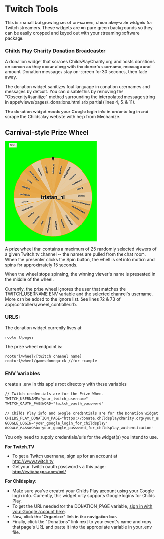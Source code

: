 # Twitch Tools #
This is a small but growing set of on-screen, chromakey-able widgets for Twitch streamers. These widgets are on pure green backgrounds so they can be easily cropped and keyed out with your streaming software package.

### Childs Play Charity Donation Broadcaster ##
A donation widget that scrapes ChildsPlayCharity.org and posts donations on screen as they occur along with the donor's username, message and amount. Donation messages stay on-screen for 30 seconds, then fade away.

The donation widget sanitizes foul language in donation usernames and messages by default. You can disable this by removing the "Obscenity#sanitize" method surrounding the interpolated message string in apps/views/pages/_donations.html.erb partial (lines 4, 5, & 11).

The donation widget needs your Google login info in order to log in and scrape the Childsplay website with help from Mechanize.

## Carnival-style Prize Wheel ##

![Image of Prize Wheel](https://raw.githubusercontent.com/plasticbugs/twitch-tools/master/app/assets/images/wheel_example.png)

A prize wheel that contains a maximum of 25 randomly selected viewers of a given Twitch.tv channel -- the names are pulled from the chat room. When the presenter clicks the Spin button, the whell is set into motion and spins for approximately 15 seconds.

When the wheel stops spinning, the winning viewer's name is presented in the middle of the wheel.

Currently, the prize wheel ignores the user that matches the TWITCH_USERNAME ENV variable and the selected channel's username. More can be added to the ignore list. See lines 72 & 73 of app/controllers/wheel_controller.rb.

### URLS: ##
The donation widget currently lives at:

`
rooturl/pages
`

The prize wheel endpoint is:

```
rooturl/wheel/[twitch channel name]
rooturl/wheel/gamesdonequick //for example
```

### ENV Variables ###
create a .env in this app's root directory with these variables

```
// Twitch credentials are for the Prize Wheel
TWITCH_USERNAME="your_twitch_username"
TWITCH_OAUTH_PASSWORD="twitch_oauth_password"

// Childs Play info and Google credentials are for the Donation widget
CHILDS_PLAY_DONATION_PAGE="https://donate.childsplaycharity.org/your_url_here"
GOOGLE_LOGIN="your_google_login_for_childsplay"
GOOGLE_PASSWORD="your_google_password_for_childsplay_authentication"
```
You only need to supply credentials/urls for the widget(s) you intend to use.

**For Twitch.TV**
* To get a Twitch username, sign up for an account at http://www.twitch.tv
* Get your Twitch oauth password via this page: http://twitchapps.com/tmi/

**For Childsplay:**
* Make sure you've created your Childs Play account using your Google login info. Currently, this widget only supports Google logins for Childs Play.
* To get the URL needed for the DONATION_PAGE variable, [sign in with your Google account here](https://sso.childsplaycharity.org/user/login).
* Now, click the "Organizer" link in the navigation bar.
* Finally, click the "Donations" link next to your event's name and copy that page's URL and paste it into the appropriate variable in your .env file.